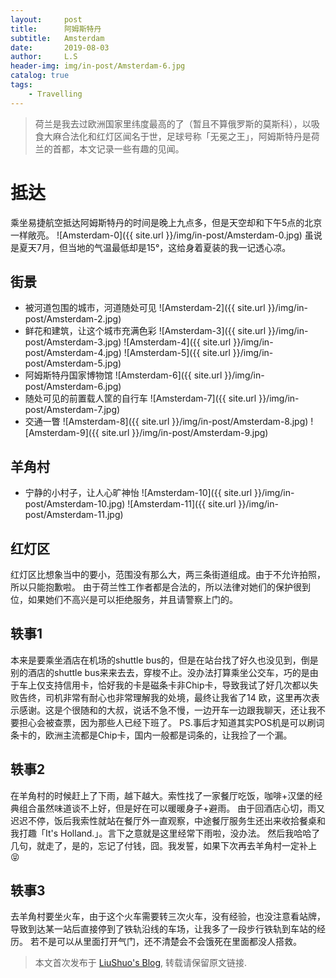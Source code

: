 ```yaml
---
layout:     post
title:      阿姆斯特丹
subtitle:   Amsterdam
date:       2019-08-03
author:     L.S
header-img: img/in-post/Amsterdam-6.jpg
catalog: true
tags:
    - Travelling
---    
```

> 荷兰是我去过欧洲国家里纬度最高的了（暂且不算俄罗斯的莫斯科），以吸食大麻合法化和红灯区闻名于世，足球号称「无冕之王」，阿姆斯特丹是荷兰的首都，本文记录一些有趣的见闻。

# 抵达
乘坐易捷航空抵达阿姆斯特丹的时间是晚上九点多，但是天空却和下午5点的北京一样敞亮。
![Amsterdam-0]({{ site.url }}/img/in-post/Amsterdam-0.jpg)
虽说是夏天7月，但当地的气温最低却是15°，这给身着夏装的我一记透心凉。

## 街景
- 被河道包围的城市，河道随处可见
![Amsterdam-2]({{ site.url }}/img/in-post/Amsterdam-2.jpg)
- 鲜花和建筑，让这个城市充满色彩
![Amsterdam-3]({{ site.url }}/img/in-post/Amsterdam-3.jpg)
![Amsterdam-4]({{ site.url }}/img/in-post/Amsterdam-4.jpg)
![Amsterdam-5]({{ site.url }}/img/in-post/Amsterdam-5.jpg)
- 阿姆斯特丹国家博物馆
![Amsterdam-6]({{ site.url }}/img/in-post/Amsterdam-6.jpg)
- 随处可见的前置载人筐的自行车
![Amsterdam-7]({{ site.url }}/img/in-post/Amsterdam-7.jpg)
- 交通一瞥
![Amsterdam-8]({{ site.url }}/img/in-post/Amsterdam-8.jpg)
![Amsterdam-9]({{ site.url }}/img/in-post/Amsterdam-9.jpg)

## 羊角村
- 宁静的小村子，让人心旷神怡
![Amsterdam-10]({{ site.url }}/img/in-post/Amsterdam-10.jpg)
![Amsterdam-11]({{ site.url }}/img/in-post/Amsterdam-11.jpg)

## 红灯区
红灯区比想象当中的要小，范围没有那么大，两三条街道组成。由于不允许拍照，所以只能抱歉啦。
由于荷兰性工作者都是合法的，所以法律对她们的保护很到位，如果她们不高兴是可以拒绝服务，并且请警察上门的。

## 轶事1
本来是要乘坐酒店在机场的shuttle bus的，但是在站台找了好久也没见到，倒是别的酒店的shuttle 
bus来来去去，穿梭不止。没办法打算乘坐公交车，巧的是由于车上仅支持信用卡，恰好我的卡是磁条卡非Chip卡，导致我试了好几次都以失败告终，司机非常有耐心也非常理解我的处境，最终让我省了14
欧，这里再次表示感谢。这是个很随和的大叔，说话不急不慢，一边开车一边跟我聊天，还让我不要担心会被查票，因为那些人已经下班了。
PS.事后才知道其实POS机是可以刷词条卡的，欧洲主流都是Chip卡，国内一般都是词条的，让我捡了一个漏。

## 轶事2
在羊角村的时候赶上了下雨，越下越大。索性找了一家餐厅吃饭，咖啡+汉堡的经典组合虽然味道谈不上好，但是好在可以暖暖身子+避雨。
由于回酒店心切，雨又迟迟不停，饭后我索性就站在餐厅外一直观察，中途餐厅服务生还出来收拾餐桌和我打趣「It's Holland.」。言下之意就是这里经常下雨啦，没办法。
然后我哈哈了几句，就走了，是的，忘记了付钱，囧。我发誓，如果下次再去羊角村一定补上😝

## 轶事3
去羊角村要坐火车，由于这个火车需要转三次火车，没有经验，也没注意看站牌，导致到达某一站后直接停到了铁轨沿线的车场，让我多了一段步行铁轨到车站的经历。
若不是可以从里面打开气门，还不清楚会不会饿死在里面都没人搭救。


> 本文首次发布于 [LiuShuo's Blog](https://liushuo.me), 转载请保留原文链接.
